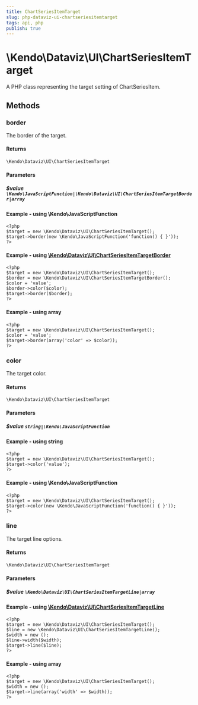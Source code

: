 ```yaml
---
title: ChartSeriesItemTarget
slug: php-dataviz-ui-chartseriesitemtarget
tags: api, php
publish: true
---
```


# \Kendo\Dataviz\UI\ChartSeriesItemTarget

A PHP class representing the target setting of ChartSeriesItem.


## Methods

### border

The border of the target.

#### Returns
`\Kendo\Dataviz\UI\ChartSeriesItemTarget`

#### Parameters

##### $value `\Kendo\JavaScriptFunction|\Kendo\Dataviz\UI\ChartSeriesItemTargetBorder|array`




#### Example  - using \Kendo\JavaScriptFunction
    <?php
    $target = new \Kendo\Dataviz\UI\ChartSeriesItemTarget();
    $target->border(new \Kendo\JavaScriptFunction('function() { }'));
    ?>


#### Example - using [\Kendo\Dataviz\UI\ChartSeriesItemTargetBorder](/kendo-ui/api/wrappers/php/Kendo/Dataviz/UI/ChartSeriesItemTargetBorder)
    <?php
    $target = new \Kendo\Dataviz\UI\ChartSeriesItemTarget();
    $border = new \Kendo\Dataviz\UI\ChartSeriesItemTargetBorder();
    $color = 'value';
    $border->color($color);
    $target->border($border);
    ?>

#### Example - using array

    <?php
    $target = new \Kendo\Dataviz\UI\ChartSeriesItemTarget();
    $color = 'value';
    $target->border(array('color' => $color));
    ?>

### color
The target color.

#### Returns
`\Kendo\Dataviz\UI\ChartSeriesItemTarget`

#### Parameters

##### $value `string|\Kendo\JavaScriptFunction`



#### Example  - using string
    <?php
    $target = new \Kendo\Dataviz\UI\ChartSeriesItemTarget();
    $target->color('value');
    ?>

#### Example  - using \Kendo\JavaScriptFunction
    <?php
    $target = new \Kendo\Dataviz\UI\ChartSeriesItemTarget();
    $target->color(new \Kendo\JavaScriptFunction('function() { }'));
    ?>

### line

The target line options.

#### Returns
`\Kendo\Dataviz\UI\ChartSeriesItemTarget`

#### Parameters

##### $value `\Kendo\Dataviz\UI\ChartSeriesItemTargetLine|array`


#### Example - using [\Kendo\Dataviz\UI\ChartSeriesItemTargetLine](/kendo-ui/api/wrappers/php/Kendo/Dataviz/UI/ChartSeriesItemTargetLine)
    <?php
    $target = new \Kendo\Dataviz\UI\ChartSeriesItemTarget();
    $line = new \Kendo\Dataviz\UI\ChartSeriesItemTargetLine();
    $width = new ();
    $line->width($width);
    $target->line($line);
    ?>

#### Example - using array

    <?php
    $target = new \Kendo\Dataviz\UI\ChartSeriesItemTarget();
    $width = new ();
    $target->line(array('width' => $width));
    ?>

